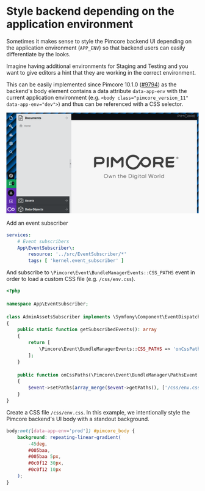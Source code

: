 # Style backend depending on the application environment

Sometimes it makes sense to style the Pimcore backend UI depending on the application environment (`APP_ENV`) so that
backend users can easily differentiate by the looks.

Imagine having additional environments for Staging and Testing and you want to give editors a hint that they are working
in the correct environment.

This can be easily implemented since Pimcore 10.1.0
([#9794](https://github.com/pimcore/pimcore/pull/9794)) as the backend's body element contains a data attribute
`data-app-env` with the current application environment (e.g.
`<body class="pimcore_version_11" data-app-env="dev">`) and thus can be referenced with a CSS selector.

![Backend UI style override](img/style-backend-depending-on-app-env.png)

Add an event subscriber

```yaml
services:
    # Event subscribers
    App\EventSubscriber\:
        resource: '../src/EventSubscriber/*'
        tags: [ 'kernel.event_subscriber' ]
```

And subscribe to `\Pimcore\Event\BundleManagerEvents::CSS_PATHS` event in order to load a custom CSS file (e.g.
`/css/env.css`). 

```php
<?php

namespace App\EventSubscriber;

class AdminAssetsSubscriber implements \Symfony\Component\EventDispatcher\EventSubscriberInterface
{
    public static function getSubscribedEvents(): array
    {
        return [
            \Pimcore\Event\BundleManagerEvents::CSS_PATHS => 'onCssPaths',
        ];
    }

    public function onCssPaths(\Pimcore\Event\BundleManager\PathsEvent $event): void
    {
        $event->setPaths(array_merge($event->getPaths(), ['/css/env.css']));
    }
}
```

Create a CSS file `/css/env.css`. In this example, we intentionally style the Pimcore backend's UI body with a standout
background.

```css
body:not([data-app-env='prod']) #pimcore_body {
    background: repeating-linear-gradient(
        -45deg,
        #005baa,
        #005baa 5px,
        #0c0f12 30px,
        #0c0f12 10px
    );
}
```
